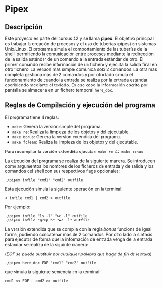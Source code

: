 # Pipex

## Descripción

Este proyecto es parte del cursus 42 y se llama **pipex**. El objetivo principal es trabajar la creación de procesos y el uso de tuberías (pipes) en sistemas Unix/Linux.
El programa simula el comportamiento de las tuberías de la shell, permitiendo la comunicación entre procesos mediante la redirección de la salida estándar de un comando a la entrada estándar de otro.
El primer comando recibe información de un fichero y ejecuta la salida final en otro fichero. La versión mas simple comunica solo 2 comandos.
La otra más completa gestiona más de 2 comandos y por otro lado simula el funcionamiento de cuando la entrada se realiza por la entrada estandar escribiendo mediante el teclado. En ese caso la información escrita por pantalla se almacena en un fichero temporal `here_doc`.

## Reglas de Compilación y ejecución del programa
El programa tiene 4 reglas:
- `make`:          Genera la versión simple del programa.
- `make re`: Realiza la limpieza de los objetos y del ejecutable.
- `make bonus`:    Genera la version extendida del programa.
- `make fclean`: Realiza la limpieza de los objetos y del ejecutable.

Para recompilar la versión extendida ejecutar: `make re && make bonus`

La ejecución del programa se realiza de la siguiente manera. Se introducen como argumentos los nombres de los ficheros de entrada y de salida y los comandos del shell con sus respectivos flags opcionales:

```
./pipex infile "cmd1" "cmd2" outfile
```

Esta ejecución simula la siguiente operación en la terminal:
```
< infile cmd1 | cmd2 > outfile
```
Por ejemplo:
```
./pipex infile "ls -l" "wc -l" outfile
./pipex infile "grep h" "wc -l" outfile
```
La versión extendida que se compila con la regla *bonus* funciona de igual forma, pudiendo concatenar mas de 2 comandos. Por otro lado la sintaxis para ejecutar de forma que la información de entrada venga de la entrada estandar se realiza de la siguinte manera:

(_EOF se puede sustituir por cualquier palabra que haga de fin de lectura_)
```
./pipex here_doc EOF "cmd1" "cmd2" outfile
```
que simula la siguiente sentencia en la terminal:
```
cmd1 << EOF | cmd2 >> outfile
```
